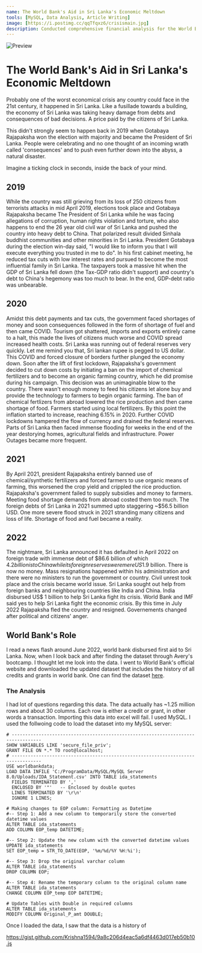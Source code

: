 ```yaml
---
name: The World Bank's Aid in Sri Lanka's Economic Meltdown
tools: [MySQL, Data Analysis, Article Writing]
image: [https://i.postimg.cc/qqTfqxz6/crisismain.jpg]
description: Conducted comprehensive financial analysis for the World Bank's aid during Sri Lanka's economic crisis, & identified the financial & accounting landscape during the period.
---
```


![Preview](https://i.postimg.cc/qqTfqxz6/crisismain.jpg)

# The World Bank's Aid in Sri Lanka's Economic Meltdown

Probably one of the worst economical crisis any country could face in the 21st century, it happened in Sri Lanka. Like a fusillade towards a building, the economy of Sri Lanka was taking heavy damage from debts and consequences of bad decisions. A price paid by the citizens of Sri Lanka.

This didn't strongly seem to happen back in 2019 when Gotabaya Rajapaksha won the election with majority and became the President of Sri Lanka. People were celebrating and no one thought of an incoming wrath called 'consequences' and to push even further down into the abyss, a natural disaster.

Imagine a ticking clock in seconds, inside the back of your mind.

## 2019

While the country was still grieving from its loss of 250 citizens from terrorists attacks in mid April 2019, elections took place and Gotabaya Rajapaksha became The President of Sri Lanka while he was facing allegations of corruption, human rights violation and torture, who also happens to end the 26 year old civil war of Sri Lanka and pushed the country into heavy debt to China. That polarized result divided Sinhala buddhist communities and other minorities in Sri Lanka. President Gotabaya during the election win-day said, "I would like to inform you that I will execute everything you trusted in me to do". In his first cabinet meeting, he reduced tax cuts with low interest rates and pursued to become the most influential family in Sri Lanka. The taxpayers took a massive hit when the GDP of Sri Lanka fell down (the Tax-GDP ratio didn't support) and country's debt to China's hegemony was too much to bear. In the end, GDP-debt ratio was unbearable.

## 2020

Amidst this debt payments and tax cuts, the government faced shortages of money and soon consequences followed in the form of shortage of fuel and then came COVID. Tourism got shattered, imports and exports entirely came to a halt, this made the lives of citizens much worse and COVID spread increased health costs. Sri Lanka was running out of federal reserves very quickly. Let me remind you that, Sri lankan rupee is pegged to US dollar. This COVID and forced closure of borders further plunged the economy down. Soon after the lift of first lockdown, Rajapaksha's government decided to cut down costs by initiating a ban on the import of chemical fertilizers and to become an organic farming country, which he did promise during his campaign. This decision was an unimaginable blow to the country. There wasn't enough money to feed his citizens let alone buy and provide the technology to farmers to begin organic farming. The ban of chemical fertlizers from abroad lowered the rice production and then came shortage of food. Farmers started using local fertilizers. By this point the inflation started to increase, reaching 6.15% in 2020. Further COVID lockdowns hampered the flow of currency and drained the federal reserves. Parts of Sri Lanka then faced immense flooding for weeks in the end of the year destorying homes, agricultural fields and infrastructure. Power Outages became more frequent.

## 2021

By April 2021, president Rajapaksha entirely banned use of chemical/synthetic fertilizers and forced farmers to use organic means of farming, this worsened the crop yield and crippled the rice production. Rajapaksha's government failed to supply subsidies and money to farmers. Meeting food shortage demands from abroad costed them too much. The foreign debts of Sri Lanka in 2021 summed upto staggering ~$56.5 billion USD. One more severe flood struck in 2021 stranding many citizens and loss of life. Shortage of food and fuel became a reality.

## 2022

The nightmare, Sri Lanka announced it has defaulted in April 2022 on foreign trade with immense debt of $86.6 billion of which $4.2 billion is to China while its foreign reserves were mere US$1.9 billion. There is now no money. Mass resignations happened within his administration and there were no ministers to run the government or country. Civil unrest took place and the crisis became world issue. Sri Lanka sought out help from foreign banks and neighbouring countries like India and China. India disbursed US$ 1 billion to help Sri Lanka fight its crisis. World Bank and IMF said yes to help Sri Lanka fight the economic crisis. By this time in July 2022 Rajapaksha fled the country and resigned. Governements changed after political and citizens' anger. 

## World Bank's Role

I read a news flash around June 2022, world bank disbursed first aid to Sri Lanka. Now, when I look back and after finding the dataset through Avery's bootcamp. I thought let me look into the data. I went to World Bank's official website and downloaded the updated dataset that includes the history of all credits and grants in world bank. One can find the dataset [here](https://finances.worldbank.org/Loans-and-Credits/IDA-Statement-Of-Credits-and-Grants-Historical-Dat/tdwh-3krx/about_data).

### The Analysis

I had lot of questions regarding this data. The data actually has ~1.25 million rows and about 30 columns. Each row is either a credit or grant, in other words a transaction. Importing this data into excel will fail. I used MySQL. I used the follwoing code to load the dataset into my MySQL server:

```mysql
# ---------------------------------------------------------------------------------
SHOW VARIABLES LIKE 'secure_file_priv';
GRANT FILE ON *.* TO root@localhost;
# ---------------------------------------------------------------------------------
USE worldbankdata;
LOAD DATA INFILE 'C:/ProgramData/MySQL/MySQL Server 8.0/Uploads/IDA_Statement.csv' INTO TABLE ida_statements
  FIELDS TERMINATED BY ','
  ENCLOSED BY '"'   -- Enclosed by double quotes
  LINES TERMINATED BY '\r\n'
  IGNORE 1 LINES;

# Making changes to EOP column: Formatting as Datetime  
#-- Step 1: Add a new column to temporarily store the converted datetime values
ALTER TABLE ida_statements
ADD COLUMN EOP_temp DATETIME;

#-- Step 2: Update the new column with the converted datetime values
UPDATE ida_statements
SET EOP_temp = STR_TO_DATE(EOP, '%m/%d/%Y %H:%i');

#-- Step 3: Drop the original varchar column
ALTER TABLE ida_statements
DROP COLUMN EOP;

#-- Step 4: Rename the temporary column to the original column name
ALTER TABLE ida_statements
CHANGE COLUMN EOP_temp EOP DATETIME;

# Update Tables with Double in required columns
ALTER TABLE ida_statements
MODIFY COLUMN Original_P_amt DOUBLE;
```

Once I loaded the data, I saw that the data is a history of 

https://gist.github.com/Krishna1594/9a8c206d4eac5a6df4463d017eb50b10.js








